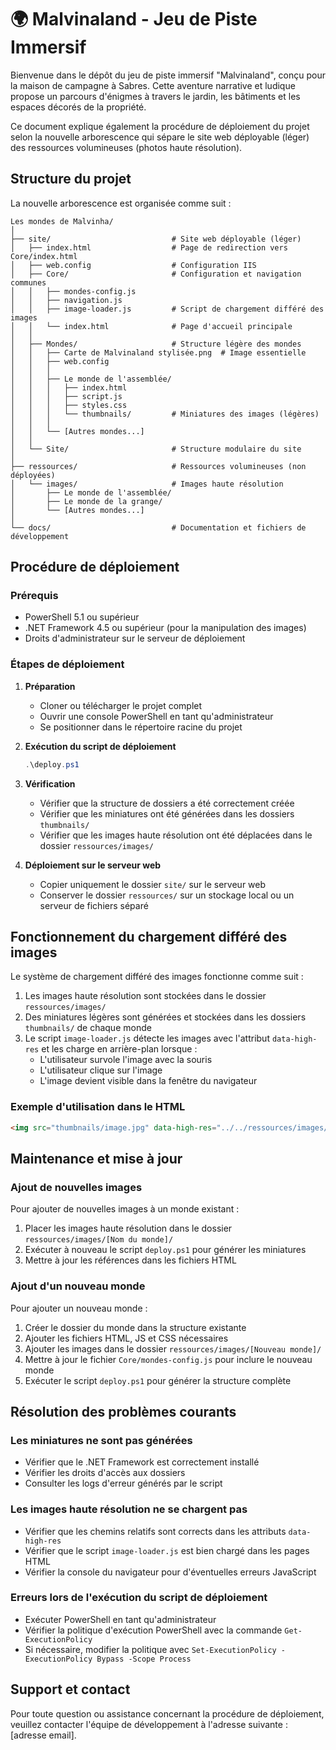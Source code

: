 # 🌍 Malvinaland - Jeu de Piste Immersif

Bienvenue dans le dépôt du jeu de piste immersif "Malvinaland", conçu pour la maison de campagne à Sabres. Cette aventure narrative et ludique propose un parcours d'énigmes à travers le jardin, les bâtiments et les espaces décorés de la propriété.

Ce document explique également la procédure de déploiement du projet selon la nouvelle arborescence qui sépare le site web déployable (léger) des ressources volumineuses (photos haute résolution).

## Structure du projet

La nouvelle arborescence est organisée comme suit :

```
Les mondes de Malvinha/
│
├── site/                           # Site web déployable (léger)
│   ├── index.html                  # Page de redirection vers Core/index.html
│   ├── web.config                  # Configuration IIS
│   ├── Core/                       # Configuration et navigation communes
│   │   ├── mondes-config.js
│   │   ├── navigation.js
│   │   ├── image-loader.js         # Script de chargement différé des images
│   │   └── index.html              # Page d'accueil principale
│   │
│   ├── Mondes/                     # Structure légère des mondes
│   │   ├── Carte de Malvinaland stylisée.png  # Image essentielle
│   │   ├── web.config
│   │   │
│   │   ├── Le monde de l'assemblée/
│   │   │   ├── index.html
│   │   │   ├── script.js
│   │   │   ├── styles.css
│   │   │   └── thumbnails/         # Miniatures des images (légères)
│   │   │
│   │   └── [Autres mondes...]
│   │
│   └── Site/                       # Structure modulaire du site
│
├── ressources/                     # Ressources volumineuses (non déployées)
│   └── images/                     # Images haute résolution
│       ├── Le monde de l'assemblée/
│       ├── Le monde de la grange/
│       └── [Autres mondes...]
│
└── docs/                           # Documentation et fichiers de développement
```

## Procédure de déploiement

### Prérequis

- PowerShell 5.1 ou supérieur
- .NET Framework 4.5 ou supérieur (pour la manipulation des images)
- Droits d'administrateur sur le serveur de déploiement

### Étapes de déploiement

1. **Préparation**
   - Cloner ou télécharger le projet complet
   - Ouvrir une console PowerShell en tant qu'administrateur
   - Se positionner dans le répertoire racine du projet

2. **Exécution du script de déploiement**
   ```powershell
   .\deploy.ps1
   ```

3. **Vérification**
   - Vérifier que la structure de dossiers a été correctement créée
   - Vérifier que les miniatures ont été générées dans les dossiers `thumbnails/`
   - Vérifier que les images haute résolution ont été déplacées dans le dossier `ressources/images/`

4. **Déploiement sur le serveur web**
   - Copier uniquement le dossier `site/` sur le serveur web
   - Conserver le dossier `ressources/` sur un stockage local ou un serveur de fichiers séparé

## Fonctionnement du chargement différé des images

Le système de chargement différé des images fonctionne comme suit :

1. Les images haute résolution sont stockées dans le dossier `ressources/images/`
2. Des miniatures légères sont générées et stockées dans les dossiers `thumbnails/` de chaque monde
3. Le script `image-loader.js` détecte les images avec l'attribut `data-high-res` et les charge en arrière-plan lorsque :
   - L'utilisateur survole l'image avec la souris
   - L'utilisateur clique sur l'image
   - L'image devient visible dans la fenêtre du navigateur

### Exemple d'utilisation dans le HTML

```html
<img src="thumbnails/image.jpg" data-high-res="../../ressources/images/Le monde de l'assemblée/image.jpg" alt="Description de l'image">
```

## Maintenance et mise à jour

### Ajout de nouvelles images

Pour ajouter de nouvelles images à un monde existant :

1. Placer les images haute résolution dans le dossier `ressources/images/[Nom du monde]/`
2. Exécuter à nouveau le script `deploy.ps1` pour générer les miniatures
3. Mettre à jour les références dans les fichiers HTML

### Ajout d'un nouveau monde

Pour ajouter un nouveau monde :

1. Créer le dossier du monde dans la structure existante
2. Ajouter les fichiers HTML, JS et CSS nécessaires
3. Ajouter les images dans le dossier `ressources/images/[Nouveau monde]/`
4. Mettre à jour le fichier `Core/mondes-config.js` pour inclure le nouveau monde
5. Exécuter le script `deploy.ps1` pour générer la structure complète

## Résolution des problèmes courants

### Les miniatures ne sont pas générées

- Vérifier que le .NET Framework est correctement installé
- Vérifier les droits d'accès aux dossiers
- Consulter les logs d'erreur générés par le script

### Les images haute résolution ne se chargent pas

- Vérifier que les chemins relatifs sont corrects dans les attributs `data-high-res`
- Vérifier que le script `image-loader.js` est bien chargé dans les pages HTML
- Vérifier la console du navigateur pour d'éventuelles erreurs JavaScript

### Erreurs lors de l'exécution du script de déploiement

- Exécuter PowerShell en tant qu'administrateur
- Vérifier la politique d'exécution PowerShell avec la commande `Get-ExecutionPolicy`
- Si nécessaire, modifier la politique avec `Set-ExecutionPolicy -ExecutionPolicy Bypass -Scope Process`

## Support et contact

Pour toute question ou assistance concernant la procédure de déploiement, veuillez contacter l'équipe de développement à l'adresse suivante : [adresse email].
